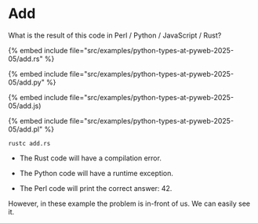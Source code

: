 # Add

What is the result of this code in Perl / Python / JavaScript / Rust?

{% embed include file="src/examples/python-types-at-pyweb-2025-05/add.rs" %}

{% embed include file="src/examples/python-types-at-pyweb-2025-05/add.py" %}

{% embed include file="src/examples/python-types-at-pyweb-2025-05/add.js)

{% embed include file="src/examples/python-types-at-pyweb-2025-05/add.pl" %}

```
rustc add.rs
```


* The Rust code will have a compilation error.

* The Python code will have a runtime exception.

* The Perl code will print the correct answer: 42.


However, in these example the problem is in-front of us. We can easily see it.



